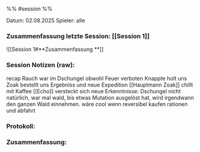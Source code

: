 %% #session %%

Datum: 02.08.2025
Spieler: alle

###  **Zusammenfassung letzte Session: [[Session 1]]**

![[Session 1#**Zusammenfassung **]]

###  **Session Notizen (raw):**
recap
Rauch war im Dschungel obwohl Feuer verboten
Knappte holt uns
Zoak bestellt uns
Ergebniss und neue Expedition
[[Hauptmann Zoak]] chillt mit Kaffee
[[Echo]] versteckt sich
neue Erkenntnisse: Dschungel nicht natürlich, war mal wald, bis etwas Mutation ausgelöst hat, wird irgendwann den ganzen Wald einnehmen.
wäre cool wenn reversibel
kaufen rationen und abfahrt


###  **Protokoll:**


### **Zusammenfassung:**



